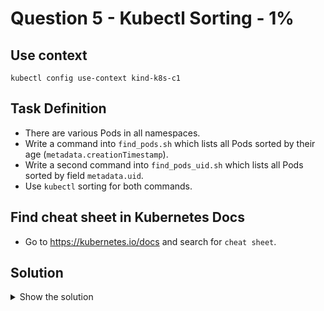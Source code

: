 # Question 5 - Kubectl Sorting - 1%

## Use context

```shell
kubectl config use-context kind-k8s-c1
```

## Task Definition

- There are various Pods in all namespaces.
- Write a command into `find_pods.sh` which lists all Pods sorted by their age (`metadata.creationTimestamp`).
- Write a second command into `find_pods_uid.sh` which lists all Pods sorted by field `metadata.uid`.
- Use `kubectl` sorting for both commands.

## Find cheat sheet in Kubernetes Docs

- Go to https://kubernetes.io/docs and search for `cheat sheet`.

## Solution

<details>
  <summary>Show the solution</summary>

### Create the first command

```shell
echo 'kubectl get pods -A --sort-by=.metadata.creationTimestamp' > find_pods.sh
chmod u+x find_pods.sh
```

#### Validate the find_pods.sh command

```shell
./find_pods.sh
NAMESPACE            NAME                                           READY   STATUS    RESTARTS   AGE
kube-system          etcd-k8s-c1-control-plane                      1/1     Running   0          38m
kube-system          kube-scheduler-k8s-c1-control-plane            1/1     Running   0          38m
kube-system          kube-apiserver-k8s-c1-control-plane            1/1     Running   0          38m
kube-system          kube-controller-manager-k8s-c1-control-plane   1/1     Running   0          38m
kube-system          kindnet-x7xwx                                  1/1     Running   0          38m
kube-system          kube-proxy-5v2b7                               1/1     Running   0          38m
kube-system          coredns-76f75df574-crf8j                       1/1     Running   0          38m
kube-system          coredns-76f75df574-pfc4l                       1/1     Running   0          38m
local-path-storage   local-path-provisioner-6f8956fb48-6ht9m        1/1     Running   0          38m
default              ready-if-service-ready                         1/1     Running   0          31m
default              am-i-ready                                     1/1     Running   0          23m
```

### Create the second command

```shell
echo 'kubectl get pods -A --sort-by=.metadata.uid' > find_pods_uid.sh
chmod u+x find_pods_uid.sh
```

#### Validate the find_pods_uid.sh command

```shell
./find_pods_uid.sh
NAMESPACE            NAME                                           READY   STATUS    RESTARTS   AGE
kube-system          kube-controller-manager-k8s-c1-control-plane   1/1     Running   0          44m
kube-system          kindnet-x7xwx                                  1/1     Running   0          43m
kube-system          kube-proxy-5v2b7                               1/1     Running   0          43m
kube-system          kube-scheduler-k8s-c1-control-plane            1/1     Running   0          44m
default              am-i-ready                                     1/1     Running   0          28m
kube-system          etcd-k8s-c1-control-plane                      1/1     Running   0          44m
kube-system          coredns-76f75df574-crf8j                       1/1     Running   0          43m
default              ready-if-service-ready                         1/1     Running   0          36m
kube-system          coredns-76f75df574-pfc4l                       1/1     Running   0          43m
local-path-storage   local-path-provisioner-6f8956fb48-6ht9m        1/1     Running   0          43m
kube-system          kube-apiserver-k8s-c1-control-plane            1/1     Running   0          44m
```
</details>
